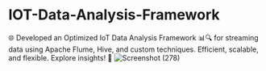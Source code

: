 # IOT-Data-Analysis-Framework
🌐 Developed an Optimized IoT Data Analysis Framework 📊🔍 for streaming data using Apache Flume, Hive, and custom techniques. Efficient, scalable, and flexible. Explore insights! 🚀
![Screenshot (278)](https://github.com/VaibhavMishra1341/IOT-Data-Analysis-Framework/assets/39896268/b3ad4d8b-9267-476a-b70c-5e5ffe67f707)
